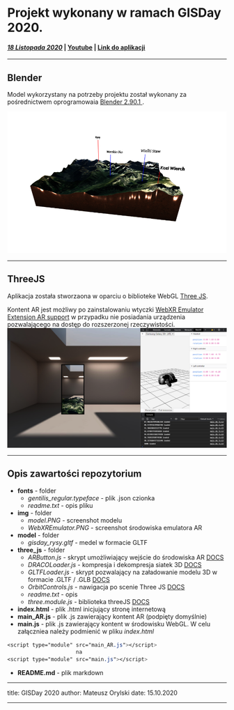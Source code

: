 # Projekt wykonany w ramach GISDay 2020.

#### [_18 Listopada 2020_](https://www.facebook.com/events/1237160989985193?active_tab=about) | [Youtube](https://www.youtube.com/channel/UCsL3Nj52LgV9aY3j7MoYISA) | [**Link do aplikacji**](https://moonshroom.github.io/GISDay2020_Blender_X_ThreeJS_AR/)

---

## Blender

Model wykorzystany na potrzeby projektu został wykonany za pośrednictwem oprogramowaia [ Blender 2.90.1 ](https://www.blender.org/).

![model_image](https://raw.githubusercontent.com/Moonshroom/GISDay2020_Blender_X_ThreeJS_AR/master/img/model.PNG)

---

## ThreeJS

Aplikacja została stworzaona w oparciu o biblioteke WebGL [Three JS](https://threejs.org/).

Kontent AR jest możliwy po zainstalowaniu wtyczki [WebXR Emulator Extension AR support](https://chrome.google.com/webstore/detail/webxr-api-emulator/mjddjgeghkdijejnciaefnkjmkafnnje) w przypadku nie posiadania urządzenia pozwalającego na dostęp do rozszerzonej rzeczywistości.
![WebXR Emulator Extension AR support](https://raw.githubusercontent.com/Moonshroom/GISDay2020_Blender_X_ThreeJS_AR/master/img/WebXREmulator.PNG)

---

## Opis zawartości repozytorium

- **fonts** - folder
  - _gentilis_regular.typeface_ - plik .json czionka
  - _readme.txt_ - opis pliku
- **img** - folder
  - _model.PNG_ - screenshot modelu
  - _WebXREmulator.PNG_ - screenshot środowiska emulatora AR
- **model** - folder
  - _gisday_rysy.gltf_ - medel w formacie GLTF
- **three_js** - folder
  - _ARButton.js_ - skrypt umożliwiający wejście do środowiska AR [DOCS](https://threejs.org/docs/index.html#manual/en/introduction/How-to-create-VR-content)
  - _DRACOLoader.js_ - kompresja i dekompresja siatek 3D [DOCS](https://threejs.org/docs/index.html#examples/en/loaders/DRACOLoader)
  - _GLTFLoader.js_ - skrypt pozwalający na załadowanie modelu 3D w formacie .GLTF / .GLB [DOCS](https://threejs.org/docs/index.html#examples/en/loaders/GLTFLoader)
  - _OrbitControls.js_ - nawigacja po scenie Three JS [DOCS](https://threejs.org/docs/index.html#examples/en/controls/OrbitControls)
  - _readme.txt_ - opis
  - _three.module.js_ - biblioteka threeJS [DOCS](https://github.com/mrdoob/three.js/)
- **index.html** - plik .html inicjujący stronę internetową
- **main_AR.js** - plik .js zawierający kontent AR (podpięty domyślnie)
- **main.js** - plik .js zawierający kontent w środowisku WebGL. W celu załączniea należy podmienić w pliku _index.html_

```CSS
<script type="module" src="main_AR.js"></script>
                      na
<script type="module" src="main.js"></script>
```

- **README.md** - plik markdown

---

title: GISDay 2020
author: Mateusz Orylski
date: 15.10.2020

---
